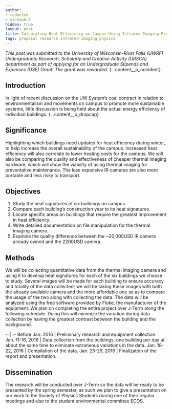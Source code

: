 ```yaml
---
author:
- redacted
- michaubr2
hidden: true
layout: post
title: Calculating Heat Efficiency on Campus Using Infrared Imaging Project Proposal
tags: proposal research infrared-imaging physics
---
```


*This post was submitted to the University of Wisconsin-River Falls (UWRF)
Undergraduate Research, Scholarly and Creative Activity (URSCA) department as
part of applying for an Undergraduate Stipends and Expenses (USE) Grant. The
grant was rewarded.*
{: .content__p_noindent}

## Introduction

In light of recent discussion on the UW System’s coal contract in relation to
environmentalism and movements on campus to promote more sustainable systems,
little discussion is being held about the actual energy efficiency of individual
buildings.
{: .content__p_dropcap}

## Significance

Highlighting which buildings need updates for heat efficiency during winter, to
help increase the overall sustainability of the campus. Increased heat
efficiency will also correlate to lower heating costs for the campus. We will
also be comparing the quality and effectiveness of cheaper thermal imaging
hardware, which will show the viability of using thermal imaging for
preventative maintenance. The less expensive IR cameras are also more portable
and less risky to transport.

## Objectives

1.  Study the heat signatures of six buildings on campus.
2.  Compare each building’s construction year to its heat signatures.
3.  Locate specific areas on buildings that require the greatest improvement in
    heat efficiency.
4.  Write detailed documentation on file manipulation for the thermal imaging
    camera.
5.  Examine the quality difference between the ~20,000USD IR camera already
    owned and the 2200USD camera.

## Methods

We will be collecting quantitative data from the thermal imaging camera and
using it to develop heat signatures for each of the six buildings we choose to
study. Several images will be made for each building to ensure accuracy and
totality of the data collected; we will be taking these images with both the
already available camera and the more affordable one so as to compare the usage
of the two along with collecting the data. The data will be analyzed using the
free software provided by Fluke, the manufacturer of the equipment. We plan on
completing the entire project over J-Term along the following schedule. Doing
this will minimize the variation during data collection by having the greatest
contrast between the building and the background.

-: | :-
Before Jan. 2016 | Preliminary research and equipment collection.
Jan. 11-16, 2016 | Data collection from the buildings, one building per day at about the same time to eliminate extraneous variations in the data.
Jan. 18-22, 2016 | Compilation of the data.
Jan. 25-29, 2016 | Finalization of the report and presentation.

## Dissemination

The research will be conducted over J-Term so the data will be ready to be
presented by the spring semester, as such we plan to give a presentation on our
work to the Society of Physics Students during one of their regular meetings and
also to the student environmental committee ECOS.

